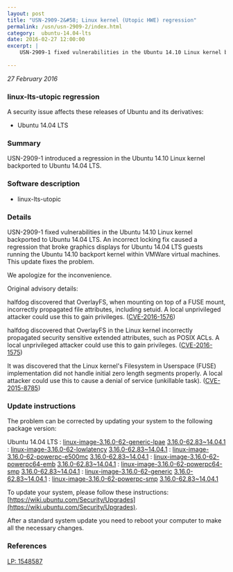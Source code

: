 ```yaml
---
layout: post
title: "USN-2909-2&#58; Linux kernel (Utopic HWE) regression"
permalink: /usn/usn-2909-2/index.html
category:  ubuntu-14.04-lts
date: 2016-02-27 12:00:00
excerpt: |
    USN-2909-1 fixed vulnerabilities in the Ubuntu 14.10 Linux kernel backported to Ubuntu 14.04 LTS. An incorrect locking fix caused a regression that broke graphics displays for Ubuntu 14.04 LTS guests running the Ubuntu 14.10 backport kernel within VMWare virtual machines. This update fixes the problem.
    
--- 
```

 
 

*27 February 2016*

### linux-lts-utopic regression

A security issue affects these releases of Ubuntu and its derivatives:

* Ubuntu 14.04 LTS

### Summary

USN-2909-1 introduced a regression in the Ubuntu 14.10 Linux kernel backported to Ubuntu 14.04 LTS.

### Software description

* linux-lts-utopic 

### Details

USN-2909-1 fixed vulnerabilities in the Ubuntu 14.10 Linux kernel backported to Ubuntu 14.04 LTS. An incorrect locking fix caused a regression that broke graphics displays for Ubuntu 14.04 LTS guests running the Ubuntu 14.10 backport kernel within VMWare virtual machines. This update fixes the problem.

We apologize for the inconvenience.

Original advisory details:

 halfdog discovered that OverlayFS, when mounting on top of a FUSE mount, incorrectly propagated file attributes, including setuid. A local unprivileged attacker could use this to gain privileges. ([CVE-2016-1576](http://people.ubuntu.com/~ubuntu-security/cve/CVE-2016-1576))

 halfdog discovered that OverlayFS in the Linux kernel incorrectly propagated security sensitive extended attributes, such as POSIX ACLs. A local unprivileged attacker could use this to gain privileges. ([CVE-2016-1575](http://people.ubuntu.com/~ubuntu-security/cve/CVE-2016-1575))

 It was discovered that the Linux kernel&#39;s Filesystem in Userspace (FUSE) implementation did not handle initial zero length segments properly. A local attacker could use this to cause a denial of service (unkillable task). ([CVE-2015-8785](http://people.ubuntu.com/~ubuntu-security/cve/CVE-2015-8785)) 

### Update instructions

The problem can be corrected by updating your system to the following package version:

Ubuntu 14.04 LTS
 : [linux-image-3.16.0-62-generic-lpae](https://launchpad.net/ubuntu/+source/linux-lts-utopic) <span> [3.16.0-62.83~14.04.1](https://launchpad.net/ubuntu/+source/linux-lts-utopic/3.16.0-62.83~14.04.1) </span> 
 : [linux-image-3.16.0-62-lowlatency](https://launchpad.net/ubuntu/+source/linux-lts-utopic) <span> [3.16.0-62.83~14.04.1](https://launchpad.net/ubuntu/+source/linux-lts-utopic/3.16.0-62.83~14.04.1) </span> 
 : [linux-image-3.16.0-62-powerpc-e500mc](https://launchpad.net/ubuntu/+source/linux-lts-utopic) <span> [3.16.0-62.83~14.04.1](https://launchpad.net/ubuntu/+source/linux-lts-utopic/3.16.0-62.83~14.04.1) </span> 
 : [linux-image-3.16.0-62-powerpc64-emb](https://launchpad.net/ubuntu/+source/linux-lts-utopic) <span> [3.16.0-62.83~14.04.1](https://launchpad.net/ubuntu/+source/linux-lts-utopic/3.16.0-62.83~14.04.1) </span> 
 : [linux-image-3.16.0-62-powerpc64-smp](https://launchpad.net/ubuntu/+source/linux-lts-utopic) <span> [3.16.0-62.83~14.04.1](https://launchpad.net/ubuntu/+source/linux-lts-utopic/3.16.0-62.83~14.04.1) </span> 
 : [linux-image-3.16.0-62-generic](https://launchpad.net/ubuntu/+source/linux-lts-utopic) <span> [3.16.0-62.83~14.04.1](https://launchpad.net/ubuntu/+source/linux-lts-utopic/3.16.0-62.83~14.04.1) </span> 
 : [linux-image-3.16.0-62-powerpc-smp](https://launchpad.net/ubuntu/+source/linux-lts-utopic) <span> [3.16.0-62.83~14.04.1](https://launchpad.net/ubuntu/+source/linux-lts-utopic/3.16.0-62.83~14.04.1) </span> 

To update your system, please follow these instructions: [https://wiki.ubuntu.com/Security/Upgrades](https://wiki.ubuntu.com/Security/Upgrades).

After a standard system update you need to reboot your computer to make all the necessary changes. 

### References

 
 [LP: 1548587](https://launchpad.net/bugs/1548587)
 

